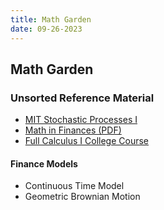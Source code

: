 ```yaml
---
title: Math Garden
date: 09-26-2023
---
```


## Math Garden

### Unsorted Reference Material

- [MIT Stochastic Processes I](https://www.youtube.com/watch?v=TuTmC8aOQJE)
- [Math in Finances (PDF)](https://people.math.ethz.ch/~embrecht/ftp/paul.pdf)
- [Full Calculus I College Course](https://www.youtube.com/watch?v=HfACrKJ_Y2w)

#### Finance Models

- Continuous Time Model
- Geometric Brownian Motion